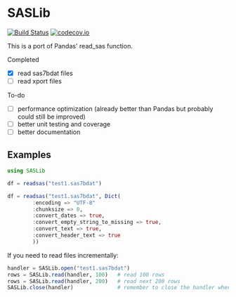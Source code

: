 # SASLib

[![Build Status](https://travis-ci.org/tk3369/SASLib.jl.svg)](https://travis-ci.org/tk3369/SASLib.jl)
[![codecov.io](http://codecov.io/github/tk3369/SASLib.jl/coverage.svg?branch=master)](http://codecov.io/github/tk3369/SASLib.jl?branch=master)

This is a port of Pandas' read_sas function.  

Completed
- [x] read sas7bdat files
- [ ] read xport files

To-do
- [ ] performance optimization (already better than Pandas but probably could still be improved)
- [ ] better unit testing and coverage
- [ ] better documentation

## Examples

```julia
using SASLib

df = readsas("test1.sas7bdat")

df = readsas("test1.sas7bdat", Dict(
        :encoding => "UTF-8"
        :chunksize => 0,
        :convert_dates => true,
        :convert_empty_string_to_missing => true,
        :convert_text => true,
        :convert_header_text => true
        ))
```

If you need to read files incrementally:

```julia
handler = SASLib.open("test1.sas7bdat")
rows = SASLib.read(handler, 100)   # read 100 rows
rows = SASLib.read(handler, 200)   # read next 200 rows
SASLib.close(handler)              # remember to close the handler when done
```
